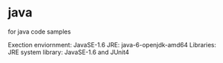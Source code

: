 java
====

for java code samples


Exection enviornment: JavaSE-1.6
JRE: java-6-openjdk-amd64
Libraries: JRE system library: JavaSE-1.6 and JUnit4
